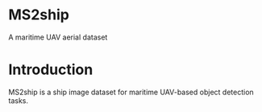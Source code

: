# MS2ship
A maritime UAV aerial dataset

# Introduction
MS2ship is a ship image dataset for maritime UAV-based object detection tasks.
